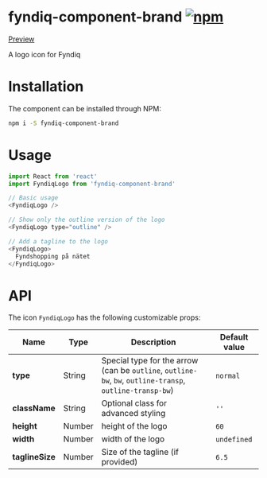 # fyndiq-component-brand [![npm](https://img.shields.io/npm/v/fyndiq-component-brand.svg?maxAge=3600)](https://www.npmjs.com/package/fyndiq-component-brand)

[Preview](http://developers.fyndiq.com/fyndiq-ui/?selectedKind=Icon%20Brand&selectedStory=default)

A logo icon for Fyndiq

# Installation

The component can be installed through NPM:

``` bash
npm i -S fyndiq-component-brand
```

# Usage

``` js
import React from 'react'
import FyndiqLogo from 'fyndiq-component-brand'

// Basic usage
<FyndiqLogo />

// Show only the outline version of the logo
<FyndiqLogo type="outline" />

// Add a tagline to the logo
<FyndiqLogo>
  Fyndshopping på nätet
</FyndiqLogo>
```

# API

The icon `FyndiqLogo` has the following customizable props:

| Name | Type | Description | Default value |
|---|---|---|---|
| **type** | String | Special type for the arrow (can be `outline`, `outline-bw`, `bw`, `outline-transp`, `outline-transp-bw`) | `normal` |
| **className** | String | Optional class for advanced styling | `''` |
| **height** | Number | height of the logo | `60` |
| **width** | Number | width of the logo | `undefined` |
| **taglineSize** | Number | Size of the tagline (if provided) | `6.5` |
